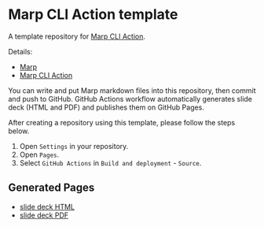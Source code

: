 # Marp CLI Action template

A template repository for [Marp CLI Action](https://github.com/KoharaKazuya/marp-cli-action).

Details:

- [Marp](https://marp.app/)
- [Marp CLI Action](https://github.com/KoharaKazuya/marp-cli-action)

You can write and put Marp markdown files into this repository, then commit and push to GitHub.
GitHub Actions workflow automatically generates slide deck (HTML and PDF) and publishes them on GitHub Pages.

After creating a repository using this template, please follow the steps below.

1. Open `Settings` in your repository.
2. Open `Pages`.
3. Select `GitHub Actions` in `Build and deployment` - `Source`.


## Generated Pages
- [slide deck HTML](https://ken2s.github.io/Marp-template/20250506/)
- [slide deck PDF](https://ken2s.github.io/Marp-template/20250506/index.pdf)
